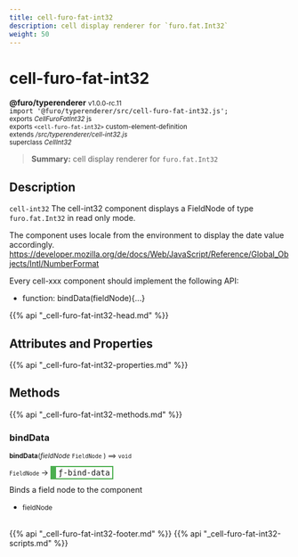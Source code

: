 ```yaml
---
title: cell-furo-fat-int32
description: cell display renderer for `furo.fat.Int32`
weight: 50
---
```


# cell-furo-fat-int32
**@furo/typerenderer** <small>v1.0.0-rc.11</small>
<br>`import '@furo/typerenderer/src/cell-furo-fat-int32.js';`<small>
<br>exports *CellFuroFatInt32* js
<br>exports `<cell-furo-fat-int32>` custom-element-definition
<br>extends */src/typerenderer/cell-int32.js*
<br>superclass *CellInt32*</small>

> **Summary:** cell display renderer for `furo.fat.Int32`

## Description

`cell-int32`
The cell-int32 component displays a FieldNode of type `furo.fat.Int32` in read only mode.

The component uses locale from the environment to display the date value accordingly.
https://developer.mozilla.org/de/docs/Web/JavaScript/Reference/Global_Objects/Intl/NumberFormat

Every cell-xxx component should implement the following API:
- function: bindData(fieldNode){...}

{{% api "_cell-furo-fat-int32-head.md" %}}

## Attributes and Properties
{{% api "_cell-furo-fat-int32-properties.md" %}}






## Methods
{{% api "_cell-furo-fat-int32-methods.md" %}}



### **bindData**
<small>**bindData**(*fieldNode* `FieldNode` ) ⟹ `void`</small>

<small>`FieldNode` </small> →
<span  style="border-width:2px 2px 2px 10px; border-style: solid;border-color:  rgb(76, 175, 80);font-family:monospace; padding:2px 4px;">ƒ-bind-data</span>

Binds a field node to the component

- <small>fieldNode </small>
<br><br>





{{% api "_cell-furo-fat-int32-footer.md" %}}
{{% api "_cell-furo-fat-int32-scripts.md" %}}
